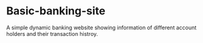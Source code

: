 # Basic-banking-site
A simple dynamic banking website showing information of different account holders and their transaction histroy.
